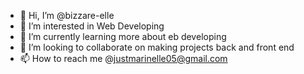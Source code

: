 - 👋 Hi, I’m @bizzare-elle
- 👀 I’m interested in Web Developing 
- 🌱 I’m currently learning more about eb developing
- 💞️ I’m looking to collaborate on making projects back and front end
- 📫 How to reach me @justmarinelle05@gmail.com

<!---
bizzare-elle/bizzare-elle is a ✨ special ✨ repository because its `README.md` (this file) appears on your GitHub profile.
You can click the Preview link to take a look at your changes.
--->
